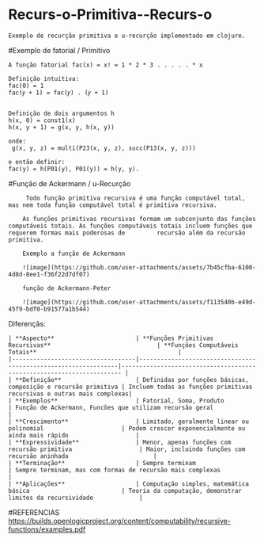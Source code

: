 # Recurs-o-Primitiva--Recurs-o

    Exemplo de recurção primitiva e u-recurção implementado em clojure.

#Exemplo de fatorial / Primitivo

    A função fatorial fac(x) = x! = 1 * 2 * 3 . . . . . * x

    Definição intuitiva:
    fac(0) = 1
    fac(𝑦 + 1) = fac(𝑦) . (𝑦 + 1)


    Definição de dois argumentos h
    h(x, 0) = const1(x)
    h(x, y + 1) = g(x, y, h(x, y))

    onde:
     g(x, y, z) = multi(P23(x, y, z), succ(P13(x, y, z))) 

    e então definir:
    fac(y) = h(P01(y), P01(y)) = h(y, y).

#Função de Ackermann / u-Recurção

         Todo função primitiva recursiva é uma função computável total, mas nem toda função computável total é primitiva recursiva.
  
        As funções primitivas recursivas formam um subconjunto das funções computáveis totais. As funções computáveis totais incluem funções que requerem formas mais poderosas de         recursão além da recursão primitiva.

        Exemplo a função de Ackermann

        ![image](https://github.com/user-attachments/assets/7b45cfba-6100-4d8d-8ee1-f36f22d7df07)

        função de Ackermann-Peter

        ![image](https://github.com/user-attachments/assets/f113540b-e49d-45f9-bdf0-b91577a1b544)

Diferençãs:
  
    | **Aspecto**                       | **Funções Primitivas Recursivas**                              | **Funções Computáveis Totais**                                        |
    |-----------------------------------|----------------------------------------------------------------|---------------------------------------------------------------------- |
    | **Definição**                     | Definidas por funções básicas, composição e recursão primitiva | Incluem todas as funções primitivas recursivas e outras mais complexas|
    | **Exemplos**                      | Fatorial, Soma, Produto                                        | Função de Ackermann, Funcões que utilizam recursão geral              |
    | **Crescimento**                   | Limitado, geralmente linear ou polinomial                      | Podem crescer exponencialmente ou ainda mais rápido                   |
    | **Expressividade**                | Menor, apenas funções com recursão primitiva                   | Maior, incluindo funções com recursão aninhada                        |
    | **Terminação**                    | Sempre terminam                                                | Sempre terminam, mas com formas de recursão mais complexas            |
    | **Aplicações**                    | Computação simples, matemática básica                          | Teoria da computação, demonstrar limites da recursividade             |
  
#REFERENCIAS
        https://builds.openlogicproject.org/content/computability/recursive-functions/examples.pdf
        
